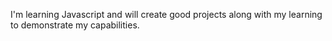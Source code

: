 I'm learning Javascript and will create good projects along with my learning to demonstrate my capabilities.
